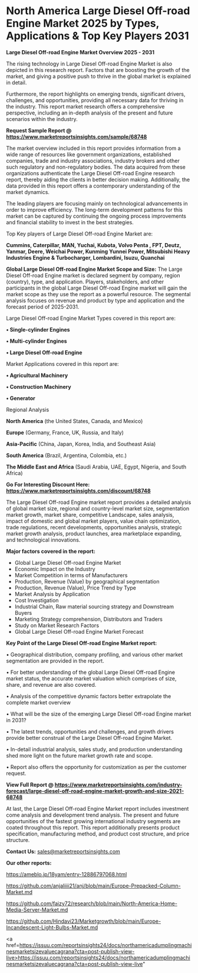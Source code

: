 # North America Large Diesel Off-road Engine Market 2025 by Types, Applications & Top Key Players 2031

<Strong> Large Diesel Off-road Engine Market Overview 2025 - 2031</strong>

The rising technology in Large Diesel Off-road Engine Market is also depicted in this research report. Factors that are boosting the growth of the market, and giving a positive push to thrive in the global market is explained in detail.

Furthermore, the report highlights on emerging trends, significant drivers, challenges, and opportunities, providing all necessary data for thriving in the industry. This report market research offers a comprehensive perspective, including an in-depth analysis of the present and future scenarios within the industry.

<strong>Request Sample Report @ <a href=https://www.marketreportsinsights.com/sample/68748>https://www.marketreportsinsights.com/sample/68748</a></strong>

The market overview included in this report provides information from a wide range of resources like government organizations, established companies, trade and industry associations, industry brokers and other such regulatory and non-regulatory bodies. The data acquired from these organizations authenticate the Large Diesel Off-road Engine research report, thereby aiding the clients in better decision making. Additionally, the data provided in this report offers a contemporary understanding of the market dynamics.

The leading players are focusing mainly on technological advancements in order to improve efficiency. The long-term development patterns for this market can be captured by continuing the ongoing process improvements and financial stability to invest in the best strategies.

Top Key players of Large Diesel Off-road Engine Market are:

<strong>Cummins, Caterpillar, MAN, Yuchai, Kubota, Volvo Penta , FPT, Deutz, Yanmar, Deere, Weichai Power, Kunming Yunnei Power, Mitsubishi Heavy Industries Engine & Turbocharger, Lombardini, Isuzu, Quanchai</strong>

<strong><b>Global Large Diesel Off-road Engine Market Scope and Size:</b></strong>
The Large Diesel Off-road Engine market is declared segment by company, region (country), type, and application. Players, stakeholders, and other participants in the global Large Diesel Off-road Engine market will gain the market scope as they use the report as a powerful resource. The segmental analysis focuses on revenue and product by type and application and the forecast period of 2025-2031.

Large Diesel Off-road Engine Market Types covered in this report are:

<strong>• Single-cylinder Engines

• Multi-cylinder Engines

• Large Diesel Off-road Engine</strong>

Market Applications covered in this report are:

<strong>• Agricultural Machinery

• Construction Machinery 

• Generator</strong> 

Regional Analysis

<strong>North America</strong> (the United States, Canada, and Mexico)

<strong>Europe</strong> (Germany, France, UK, Russia, and Italy)

<strong>Asia-Pacific</strong> (China, Japan, Korea, India, and Southeast Asia)

<strong>South America</strong> (Brazil, Argentina, Colombia, etc.)

<strong>The Middle East and Africa</strong> (Saudi Arabia, UAE, Egypt, Nigeria, and South Africa)

<strong>Go For Interesting Discount Here: <a href=https://www.marketreportsinsights.com/discount/68748>https://www.marketreportsinsights.com/discount/68748</a></strong>

The Large Diesel Off-road Engine market report provides a detailed analysis of global market size, regional and country-level market size, segmentation market growth, market share, competitive Landscape, sales analysis, impact of domestic and global market players, value chain optimization, trade regulations, recent developments, opportunities analysis, strategic market growth analysis, product launches, area marketplace expanding, and technological innovations.

<strong><b>Major factors covered in the report:</b></strong>
<ul>
  <li>Global Large Diesel Off-road Engine Market </li>
  <li>Economic Impact on the Industry</li>
  <li>Market Competition in terms of Manufacturers</li>
  <li>Production, Revenue (Value) by geographical segmentation</li>
  <li>Production, Revenue (Value), Price Trend by Type</li>
  <li>Market Analysis by Application</li>
  <li>Cost Investigation</li>
  <li>Industrial Chain, Raw material sourcing strategy and Downstream Buyers</li>
  <li>Marketing Strategy comprehension, Distributors and Traders</li>
  <li>Study on Market Research Factors</li>
  <li>Global Large Diesel Off-road Engine Market Forecast</li>
</ul>

<strong><b>Key Point of the Large Diesel Off-road Engine Market report:</b></strong>

• Geographical distribution, company profiling, and various other market segmentation are provided in the report.

• For better understanding of the global Large Diesel Off-road Engine market status, the accurate market valuation which comprises of size, share, and revenue are also covered.

• Analysis of the competitive dynamic factors better extrapolate the complete market overview

• What will be the size of the emerging Large Diesel Off-road Engine market in 2031?

• The latest trends, opportunities and challenges, and growth drivers provide better construal of the Large Diesel Off-road Engine Market.

• In-detail industrial analysis, sales study, and production understanding shed more light on the future market growth rate and scope.

• Report also offers the opportunity for customization as per the customer request.

<strong><b>View Full Report @ <a href=https://www.marketreportsinsights.com/industry-forecast/large-diesel-off-road-engine-market-growth-and-size-2021-68748>https://www.marketreportsinsights.com/industry-forecast/large-diesel-off-road-engine-market-growth-and-size-2021-68748</a></b></strong>


At last, the Large Diesel Off-road Engine Market report includes investment come analysis and development trend analysis. The present and future opportunities of the fastest growing international industry segments are coated throughout this report. This report additionally presents product specification, manufacturing method, and product cost structure, and price structure.

<strong>Contact Us:</strong>
sales@marketreportsinsights.com

<strong>Our other reports:</strong>

<a href=https://ameblo.jp/18yam/entry-12886797068.html>https://ameblo.jp/18yam/entry-12886797068.html</a>

<a href=https://github.com/anjaliiii21/anj/blob/main/Europe-Prepacked-Column-Market.md>https://github.com/anjaliiii21/anj/blob/main/Europe-Prepacked-Column-Market.md</a>

<a href=https://github.com/faizy72/research/blob/main/North-America-Home-Media-Server-Market.md>https://github.com/faizy72/research/blob/main/North-America-Home-Media-Server-Market.md</a>

<a href=https://github.com/Hindavi23/Marketgrowth/blob/main/Europe-Incandescent-Light-Bulbs-Market.md>https://github.com/Hindavi23/Marketgrowth/blob/main/Europe-Incandescent-Light-Bulbs-Market.md</a>

<a href=https://issuu.com/reportsinsights24/docs/northamericadumplingmachinesmarketsizevaluecagrana?cta=post-publish-view-live>https://issuu.com/reportsinsights24/docs/northamericadumplingmachinesmarketsizevaluecagrana?cta=post-publish-view-live</a>"
